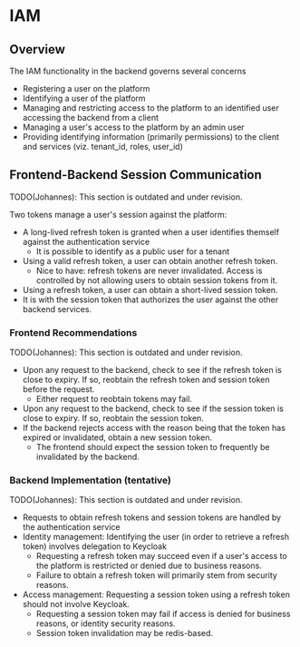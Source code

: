 # IAM

## Overview

The IAM functionality in the backend governs several concerns

- Registering a user on the platform
- Identifying a user of the platform
- Managing and restricting access to the platform to an identified user accessing the backend from a client
- Managing a user's access to the platform by an admin user
- Providing identifying information (primarily permissions) to the client and services (viz. tenant_id, roles, user_id)

## Frontend-Backend Session Communication

TODO(Johannes): This section is outdated and under revision.

Two tokens manage a user's session against the platform:

- A long-lived refresh token is granted when a user identifies themself against the authentication service
  - It is possible to identify as a public user for a tenant
- Using a valid refresh token, a user can obtain another refresh token.
  - Nice to have: refresh tokens are never invalidated. Access is controlled by not allowing users to obtain session tokens from it.
- Using a refresh token, a user can obtain a short-lived session token.
- It is with the session token that authorizes the user against the other backend services.

### Frontend Recommendations

TODO(Johannes): This section is outdated and under revision.

- Upon any request to the backend, check to see if the refresh token is close to expiry. If so, reobtain the refresh token and session token before the request.
  - Either request to reobtain tokens may fail.
- Upon any request to the backend, check to see if the session token is close to expiry. If so, reobtain the session token.
- If the backend rejects access with the reason being that the token has expired or invalidated, obtain a new session token.
  - The frontend should expect the session token to frequently be invalidated by the backend.

### Backend Implementation (tentative)

TODO(Johannes): This section is outdated and under revision.

- Requests to obtain refresh tokens and session tokens are handled by the authentication service
- Identity management: Identifying the user (in order to retrieve a refresh token) involves delegation to Keycloak
  - Requesting a refresh token may succeed even if a user's access to the platform is restricted or denied due to business reasons.
  - Failure to obtain a refresh token will primarily stem from security reasons.
- Access management: Requesting a session token using a refresh token should not involve Keycloak.
  - Requesting a session token may fail if access is denied for business reasons, or identity security reasons.
  - Session token invalidation may be redis-based.